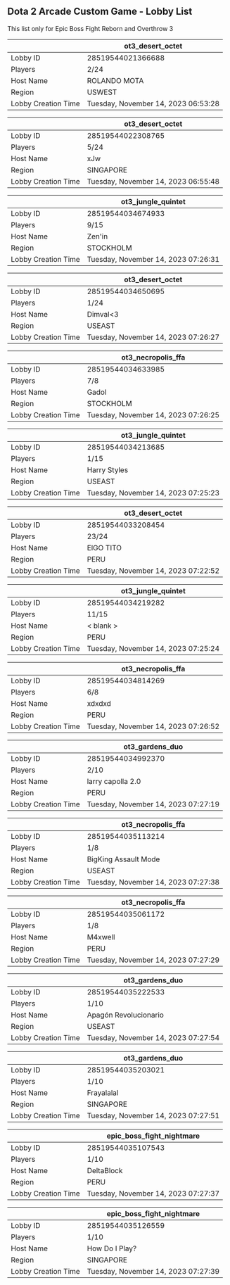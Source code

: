 ## Dota 2 Arcade Custom Game - Lobby List

This list only for Epic Boss Fight Reborn and Overthrow 3

|  | ot3_desert_octet |
| ------ | ------ |
| Lobby ID | 28519544021366688 |
| Players | 2/24 |
| Host Name | ROLANDO MOTA |
| Region | USWEST |
| Lobby Creation Time | Tuesday, November 14, 2023 06:53:28 |


|  | ot3_desert_octet |
| ------ | ------ |
| Lobby ID | 28519544022308765 |
| Players | 5/24 |
| Host Name | xJw |
| Region | SINGAPORE |
| Lobby Creation Time | Tuesday, November 14, 2023 06:55:48 |


|  | ot3_jungle_quintet |
| ------ | ------ |
| Lobby ID | 28519544034674933 |
| Players | 9/15 |
| Host Name | Zen'in |
| Region | STOCKHOLM |
| Lobby Creation Time | Tuesday, November 14, 2023 07:26:31 |


|  | ot3_desert_octet |
| ------ | ------ |
| Lobby ID | 28519544034650695 |
| Players | 1/24 |
| Host Name | Dimval<3 |
| Region | USEAST |
| Lobby Creation Time | Tuesday, November 14, 2023 07:26:27 |


|  | ot3_necropolis_ffa |
| ------ | ------ |
| Lobby ID | 28519544034633985 |
| Players | 7/8 |
| Host Name | Gadol |
| Region | STOCKHOLM |
| Lobby Creation Time | Tuesday, November 14, 2023 07:26:25 |


|  | ot3_jungle_quintet |
| ------ | ------ |
| Lobby ID | 28519544034213685 |
| Players | 1/15 |
| Host Name | Harry Styles |
| Region | USEAST |
| Lobby Creation Time | Tuesday, November 14, 2023 07:25:23 |


|  | ot3_desert_octet |
| ------ | ------ |
| Lobby ID | 28519544033208454 |
| Players | 23/24 |
| Host Name | ElGO TITO |
| Region | PERU |
| Lobby Creation Time | Tuesday, November 14, 2023 07:22:52 |


|  | ot3_jungle_quintet |
| ------ | ------ |
| Lobby ID | 28519544034219282 |
| Players | 11/15 |
| Host Name | < blank > |
| Region | PERU |
| Lobby Creation Time | Tuesday, November 14, 2023 07:25:24 |


|  | ot3_necropolis_ffa |
| ------ | ------ |
| Lobby ID | 28519544034814269 |
| Players | 6/8 |
| Host Name | xdxdxd |
| Region | PERU |
| Lobby Creation Time | Tuesday, November 14, 2023 07:26:52 |


|  | ot3_gardens_duo |
| ------ | ------ |
| Lobby ID | 28519544034992370 |
| Players | 2/10 |
| Host Name | larry capolla 2.0 |
| Region | PERU |
| Lobby Creation Time | Tuesday, November 14, 2023 07:27:19 |


|  | ot3_necropolis_ffa |
| ------ | ------ |
| Lobby ID | 28519544035113214 |
| Players | 1/8 |
| Host Name | BigKing Assault Mode |
| Region | USEAST |
| Lobby Creation Time | Tuesday, November 14, 2023 07:27:38 |


|  | ot3_necropolis_ffa |
| ------ | ------ |
| Lobby ID | 28519544035061172 |
| Players | 1/8 |
| Host Name | M4xwell |
| Region | PERU |
| Lobby Creation Time | Tuesday, November 14, 2023 07:27:29 |


|  | ot3_gardens_duo |
| ------ | ------ |
| Lobby ID | 28519544035222533 |
| Players | 1/10 |
| Host Name | Apagón Revolucionario |
| Region | USEAST |
| Lobby Creation Time | Tuesday, November 14, 2023 07:27:54 |


|  | ot3_gardens_duo |
| ------ | ------ |
| Lobby ID | 28519544035203021 |
| Players | 1/10 |
| Host Name | Frayalalal |
| Region | SINGAPORE |
| Lobby Creation Time | Tuesday, November 14, 2023 07:27:51 |


|  | epic_boss_fight_nightmare |
| ------ | ------ |
| Lobby ID | 28519544035107543 |
| Players | 1/10 |
| Host Name | DeltaBlock |
| Region | PERU |
| Lobby Creation Time | Tuesday, November 14, 2023 07:27:37 |


|  | epic_boss_fight_nightmare |
| ------ | ------ |
| Lobby ID | 28519544035126559 |
| Players | 1/10 |
| Host Name | How Do I Play? |
| Region | SINGAPORE |
| Lobby Creation Time | Tuesday, November 14, 2023 07:27:39 |


